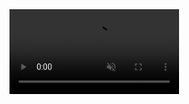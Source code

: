 <video src="https://github.com/user-attachments/assets/917bc5e7-76ce-4217-a3ea-ff10745c7ed3" controls muted loop style="max-width: 100%; height: auto;">











  
首先，请到原项目查看如何安装依赖：
https://github.com/RealKai42/qwerty-learner.git

然后，下载本推理图像工具

下载地址: https://github.com/kungful/VocabTypeAI/releases/download/v0.1.2/VocabTypeAI_windows.zip

将下载的压缩包直接解压到 qwerty_image_version 文件夹中即可，
安装配置好文件后点击：启动qwerty学习.bat
